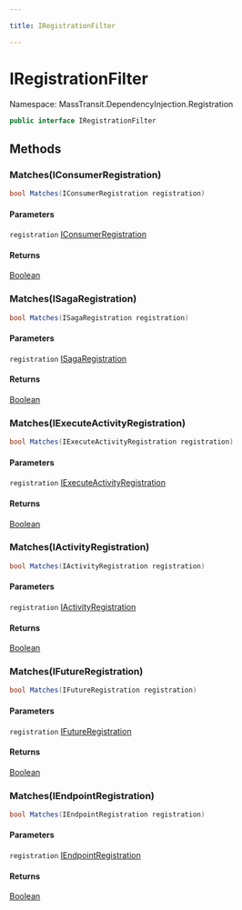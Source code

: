 ```yaml
---

title: IRegistrationFilter

---
```


# IRegistrationFilter

Namespace: MassTransit.DependencyInjection.Registration

```csharp
public interface IRegistrationFilter
```

## Methods

### **Matches(IConsumerRegistration)**

```csharp
bool Matches(IConsumerRegistration registration)
```

#### Parameters

`registration` [IConsumerRegistration](../masstransit-configuration/iconsumerregistration)<br/>

#### Returns

[Boolean](https://learn.microsoft.com/en-us/dotnet/api/system.boolean)<br/>

### **Matches(ISagaRegistration)**

```csharp
bool Matches(ISagaRegistration registration)
```

#### Parameters

`registration` [ISagaRegistration](../masstransit-configuration/isagaregistration)<br/>

#### Returns

[Boolean](https://learn.microsoft.com/en-us/dotnet/api/system.boolean)<br/>

### **Matches(IExecuteActivityRegistration)**

```csharp
bool Matches(IExecuteActivityRegistration registration)
```

#### Parameters

`registration` [IExecuteActivityRegistration](../masstransit-configuration/iexecuteactivityregistration)<br/>

#### Returns

[Boolean](https://learn.microsoft.com/en-us/dotnet/api/system.boolean)<br/>

### **Matches(IActivityRegistration)**

```csharp
bool Matches(IActivityRegistration registration)
```

#### Parameters

`registration` [IActivityRegistration](../masstransit-configuration/iactivityregistration)<br/>

#### Returns

[Boolean](https://learn.microsoft.com/en-us/dotnet/api/system.boolean)<br/>

### **Matches(IFutureRegistration)**

```csharp
bool Matches(IFutureRegistration registration)
```

#### Parameters

`registration` [IFutureRegistration](../masstransit-configuration/ifutureregistration)<br/>

#### Returns

[Boolean](https://learn.microsoft.com/en-us/dotnet/api/system.boolean)<br/>

### **Matches(IEndpointRegistration)**

```csharp
bool Matches(IEndpointRegistration registration)
```

#### Parameters

`registration` [IEndpointRegistration](../masstransit-configuration/iendpointregistration)<br/>

#### Returns

[Boolean](https://learn.microsoft.com/en-us/dotnet/api/system.boolean)<br/>

